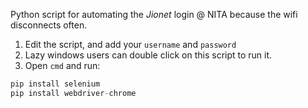 Python script for automating the *Jionet* login @ NITA because the wifi disconnects often.

1. Edit the script, and add your `username` and `password`
1. Lazy windows users can double click on this script to run it.
1. Open `cmd` and run:
```python
pip install selenium
pip install webdriver-chrome
```
